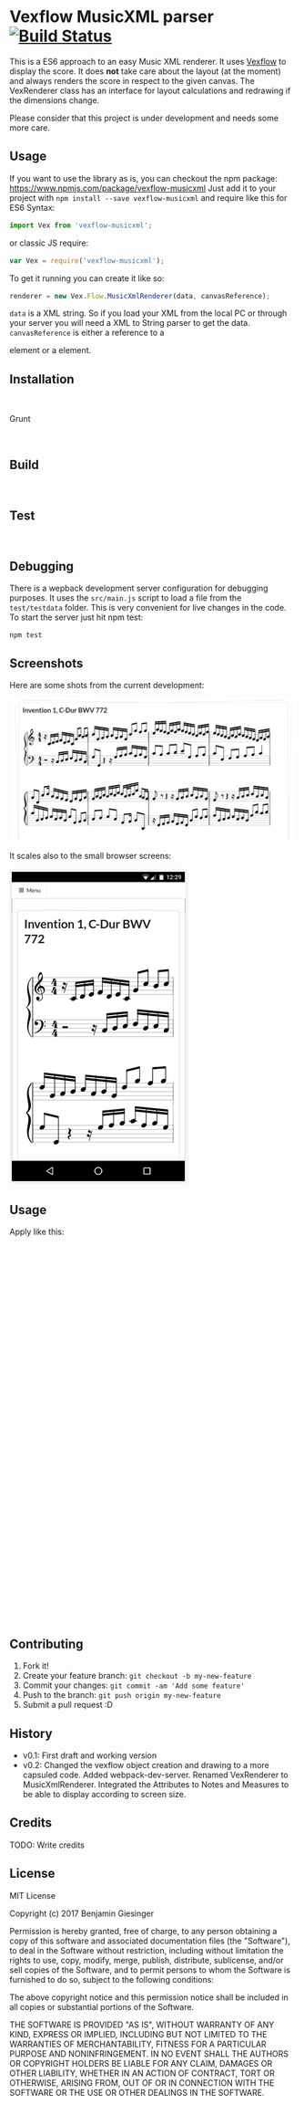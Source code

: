 # Vexflow MusicXML parser [![Build Status](https://travis-ci.org/bneumann/vexflow-musicxml.svg?branch=master)](https://travis-ci.org/bneumann/vexflow-musicxml)

This is a ES6 approach to an easy Music XML renderer. It uses [Vexflow](https://github.com/0xfe/vexflow) to display the score. It does __not__ take care about the layout (at the moment) and always renders the score in respect to the given canvas. The VexRenderer class has an interface for layout calculations and redrawing if the dimensions change.

Please consider that this project is under development and needs some more care.

## Usage
If you want to use the library as is, you can checkout the npm package: https://www.npmjs.com/package/vexflow-musicxml
Just add it to your project with ```npm install --save vexflow-musicxml``` and require like this for ES6 Syntax:
```javascript
import Vex from 'vexflow-musicxml';
```
or classic JS require:
```javascript
var Vex = require('vexflow-musicxml');
```

To get it running you can create it like so:
```javascript
renderer = new Vex.Flow.MusicXmlRenderer(data, canvasReference);
```
```data``` is a XML string. So if you load your XML from the local PC or through your server you will need a XML to String parser to get the data.
```canvasReference``` is either a reference to a <div> element or a <canvas> element.

## Installation

```javascript
npm install
```
Grunt
```javascript
npm install -g grunt-cli
```

## Build
```javascript
grunt
```
## Test
```javascript
grunt test
```

## Debugging
There is a wepback development server configuration for debugging purposes. It uses the ```src/main.js``` script to load a file from the ```test/testdata``` folder. This is very convenient for live changes in the code. To start the server just hit npm test:
```
npm test
```

## Screenshots

Here are some shots from the current development:

![PC Browser](doc/images/screenshot_bach1.png)

It scales also to the small browser screens:

![Smartphone Browser](doc/images/screenshot_bach2.png)

## Usage

Apply like this:

```html
<!doctype html>

<html lang="en">
<body>
  <style>
  html, body, canvas {
    width:  100%;
    height: 100%;
    margin: 5px;
  }
  </style>
  <script src="../build/vexflow-musicxml.js"></script>
  <script>
    const reader = new FileReader();
    const openFile = function(event) {
      const input = event.target;
      reader.onload = function(){
        const dStart = new Date();
        const text = reader.result;
        const node = document.getElementById('output'); // get the element where you want the score to be rendered
        const vex = new Vex.Flow.MusicXmlRenderer(text, node); // call the MusicXmlRenderer
        const dStop = new Date();
        console.log('Time for loading: ' + (dStop.getMilliseconds() - dStart.getMilliseconds()) + ' ms');
      };
      reader.readAsText(input.files[0]);
    };

  </script>
  <form name="foo" method="post" enctype="multipart/form-data">
    <input type='file'
           accept='text/xml'
           onchange='openFile(event)'><br>
  </form>
  <canvas id='output' width='1280' height='1024'>
  ...
  </canvas>
</body>

</html>

```

## Contributing

1. Fork it!
2. Create your feature branch: `git checkout -b my-new-feature`
3. Commit your changes: `git commit -am 'Add some feature'`
4. Push to the branch: `git push origin my-new-feature`
5. Submit a pull request :D

## History

* v0.1: First draft and working version
* v0.2: Changed the vexflow object creation and drawing to a more capsuled code. Added webpack-dev-server. Renamed VexRenderer to MusicXmlRenderer. Integrated the Attributes to Notes and Measures to be able to display according to screen size.

## Credits

TODO: Write credits

## License

MIT License

Copyright (c) 2017 Benjamin Giesinger

Permission is hereby granted, free of charge, to any person obtaining a copy
of this software and associated documentation files (the "Software"), to deal
in the Software without restriction, including without limitation the rights
to use, copy, modify, merge, publish, distribute, sublicense, and/or sell
copies of the Software, and to permit persons to whom the Software is
furnished to do so, subject to the following conditions:

The above copyright notice and this permission notice shall be included in all
copies or substantial portions of the Software.

THE SOFTWARE IS PROVIDED "AS IS", WITHOUT WARRANTY OF ANY KIND, EXPRESS OR
IMPLIED, INCLUDING BUT NOT LIMITED TO THE WARRANTIES OF MERCHANTABILITY,
FITNESS FOR A PARTICULAR PURPOSE AND NONINFRINGEMENT. IN NO EVENT SHALL THE
AUTHORS OR COPYRIGHT HOLDERS BE LIABLE FOR ANY CLAIM, DAMAGES OR OTHER
LIABILITY, WHETHER IN AN ACTION OF CONTRACT, TORT OR OTHERWISE, ARISING FROM,
OUT OF OR IN CONNECTION WITH THE SOFTWARE OR THE USE OR OTHER DEALINGS IN THE
SOFTWARE.
